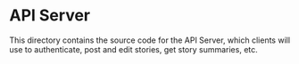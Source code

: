 # API Server

This directory contains the source code for the API Server, which clients will use to authenticate, post and edit stories, get story summaries, etc.